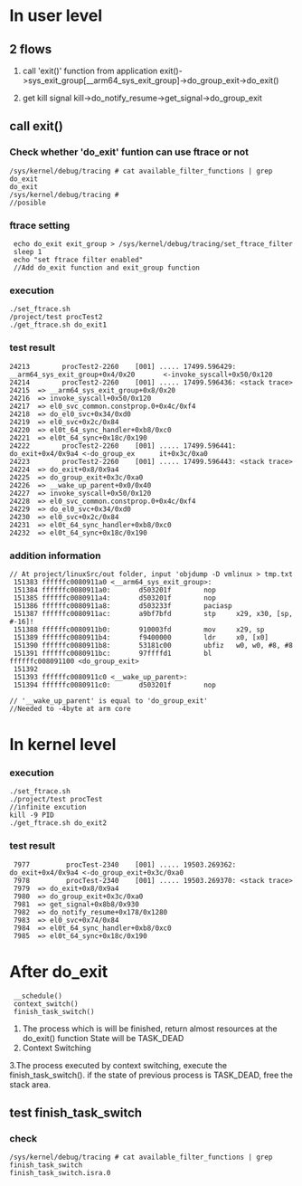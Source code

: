 # In user level

## 2 flows
1. call 'exit()' function from application
exit()->sys_exit_group[__arm64_sys_exit_group]->do_group_exit->do_exit()

2. get kill signal
kill->do_notify_resume->get_signal->do_group_exit

## call exit()

### Check whether 'do_exit' funtion can use ftrace or not
```
/sys/kernel/debug/tracing # cat available_filter_functions | grep do_exit
do_exit 
/sys/kernel/debug/tracing # 
//posible
```

### ftrace setting
```
 echo do_exit exit_group > /sys/kernel/debug/tracing/set_ftrace_filter
 sleep 1
 echo "set ftrace filter enabled"
 //Add do_exit function and exit_group function
```

### execution
```
./set_ftrace.sh
/project/test procTest2
./get_ftrace.sh do_exit1
```

### test result
```
24213        procTest2-2260    [001] ..... 17499.596429: __arm64_sys_exit_group+0x4/0x20       <-invoke_syscall+0x50/0x120
24214        procTest2-2260    [001] ..... 17499.596436: <stack trace>
24215  => __arm64_sys_exit_group+0x8/0x20
24216  => invoke_syscall+0x50/0x120
24217  => el0_svc_common.constprop.0+0x4c/0xf4
24218  => do_el0_svc+0x34/0xd0
24219  => el0_svc+0x2c/0x84
24220  => el0t_64_sync_handler+0xb8/0xc0
24221  => el0t_64_sync+0x18c/0x190
24222        procTest2-2260    [001] ..... 17499.596441: do_exit+0x4/0x9a4 <-do_group_ex      it+0x3c/0xa0
24223        procTest2-2260    [001] ..... 17499.596443: <stack trace>
24224  => do_exit+0x8/0x9a4
24225  => do_group_exit+0x3c/0xa0
24226  => __wake_up_parent+0x0/0x40
24227  => invoke_syscall+0x50/0x120
24228  => el0_svc_common.constprop.0+0x4c/0xf4
24229  => do_el0_svc+0x34/0xd0
24230  => el0_svc+0x2c/0x84
24231  => el0t_64_sync_handler+0xb8/0xc0
24232  => el0t_64_sync+0x18c/0x190
```

### addition information
```
// At project/linuxSrc/out folder, input 'objdump -D vmlinux > tmp.txt
 151383 ffffffc0080911a0 <__arm64_sys_exit_group>:
 151384 ffffffc0080911a0:       d503201f        nop
 151385 ffffffc0080911a4:       d503201f        nop
 151386 ffffffc0080911a8:       d503233f        paciasp
 151387 ffffffc0080911ac:       a9bf7bfd        stp     x29, x30, [sp, #-16]!
 151388 ffffffc0080911b0:       910003fd        mov     x29, sp
 151389 ffffffc0080911b4:       f9400000        ldr     x0, [x0]
 151390 ffffffc0080911b8:       53181c00        ubfiz   w0, w0, #8, #8
 151391 ffffffc0080911bc:       97ffffd1        bl      ffffffc008091100 <do_group_exit>
 151392 
 151393 ffffffc0080911c0 <__wake_up_parent>:
 151394 ffffffc0080911c0:       d503201f        nop

// '__wake_up_parent' is equal to 'do_group_exit'
//Needed to -4byte at arm core
```

# In kernel level

### execution
```
./set_ftrace.sh
./project/test procTest
//infinite excution
kill -9 PID
./get_ftrace.sh do_exit2
```

### test result
```
 7977         procTest-2340    [001] ..... 19503.269362: do_exit+0x4/0x9a4 <-do_group_exit+0x3c/0xa0
 7978         procTest-2340    [001] ..... 19503.269370: <stack trace>
 7979  => do_exit+0x8/0x9a4
 7980  => do_group_exit+0x3c/0xa0
 7981  => get_signal+0x8b8/0x930
 7982  => do_notify_resume+0x178/0x1280
 7983  => el0_svc+0x74/0x84
 7984  => el0t_64_sync_handler+0xb8/0xc0
 7985  => el0t_64_sync+0x18c/0x190
```

# After do_exit
```
 __schedule()
 context_switch()
 finish_task_switch()
```

1. The process which is will be finished, return almost resources at the do_exit() function
 State will be TASK_DEAD
2. Context Switching

3.The process executed by context switching, execute the finish_task_switch().
 if the state of previous process is TASK_DEAD, free the stack area.

## test finish_task_switch

### check
```
/sys/kernel/debug/tracing # cat available_filter_functions | grep finish_task_switch
finish_task_switch.isra.0
```